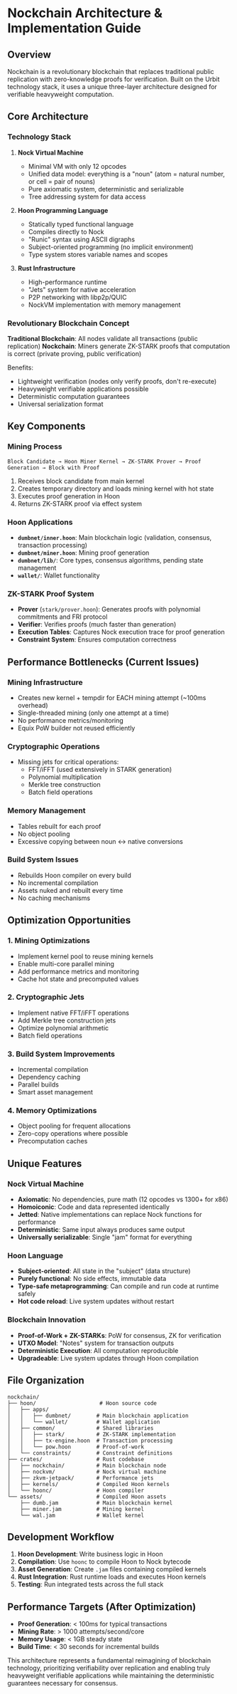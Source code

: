 # Nockchain Architecture & Implementation Guide

## Overview

Nockchain is a revolutionary blockchain that replaces traditional public replication with zero-knowledge proofs for verification. Built on the Urbit technology stack, it uses a unique three-layer architecture designed for verifiable heavyweight computation.

## Core Architecture

### Technology Stack

1. **Nock Virtual Machine**
   - Minimal VM with only 12 opcodes
   - Unified data model: everything is a "noun" (atom = natural number, or cell = pair of nouns)
   - Pure axiomatic system, deterministic and serializable
   - Tree addressing system for data access

2. **Hoon Programming Language**
   - Statically typed functional language
   - Compiles directly to Nock
   - "Runic" syntax using ASCII digraphs
   - Subject-oriented programming (no implicit environment)
   - Type system stores variable names and scopes

3. **Rust Infrastructure**
   - High-performance runtime
   - "Jets" system for native acceleration
   - P2P networking with libp2p/QUIC
   - NockVM implementation with memory management

### Revolutionary Blockchain Concept

**Traditional Blockchain**: All nodes validate all transactions (public replication)
**Nockchain**: Miners generate ZK-STARK proofs that computation is correct (private proving, public verification)

Benefits:
- Lightweight verification (nodes only verify proofs, don't re-execute)
- Heavyweight verifiable applications possible
- Deterministic computation guarantees
- Universal serialization format

## Key Components

### Mining Process

```
Block Candidate → Hoon Miner Kernel → ZK-STARK Prover → Proof Generation → Block with Proof
```

1. Receives block candidate from main kernel
2. Creates temporary directory and loads mining kernel with hot state
3. Executes proof generation in Hoon
4. Returns ZK-STARK proof via effect system

### Hoon Applications

- **`dumbnet/inner.hoon`**: Main blockchain logic (validation, consensus, transaction processing)
- **`dumbnet/miner.hoon`**: Mining proof generation
- **`dumbnet/lib/`**: Core types, consensus algorithms, pending state management
- **`wallet/`**: Wallet functionality

### ZK-STARK Proof System

- **Prover** (`stark/prover.hoon`): Generates proofs with polynomial commitments and FRI protocol
- **Verifier**: Verifies proofs (much faster than generation)
- **Execution Tables**: Captures Nock execution trace for proof generation
- **Constraint System**: Ensures computation correctness

## Performance Bottlenecks (Current Issues)

### Mining Infrastructure
- Creates new kernel + tempdir for EACH mining attempt (~100ms overhead)
- Single-threaded mining (only one attempt at a time)
- No performance metrics/monitoring
- Equix PoW builder not reused efficiently

### Cryptographic Operations
- Missing jets for critical operations:
  - FFT/iFFT (used extensively in STARK generation)
  - Polynomial multiplication
  - Merkle tree construction
  - Batch field operations

### Memory Management
- Tables rebuilt for each proof
- No object pooling
- Excessive copying between noun ↔ native conversions

### Build System Issues
- Rebuilds Hoon compiler on every build
- No incremental compilation
- Assets nuked and rebuilt every time
- No caching mechanisms

## Optimization Opportunities

### 1. Mining Optimizations
- Implement kernel pool to reuse mining kernels
- Enable multi-core parallel mining
- Add performance metrics and monitoring
- Cache hot state and precomputed values

### 2. Cryptographic Jets
- Implement native FFT/iFFT operations
- Add Merkle tree construction jets
- Optimize polynomial arithmetic
- Batch field operations

### 3. Build System Improvements
- Incremental compilation
- Dependency caching
- Parallel builds
- Smart asset management

### 4. Memory Optimizations
- Object pooling for frequent allocations
- Zero-copy operations where possible
- Precomputation caches

## Unique Features

### Nock Virtual Machine
- **Axiomatic**: No dependencies, pure math (12 opcodes vs 1300+ for x86)
- **Homoiconic**: Code and data represented identically
- **Jetted**: Native implementations can replace Nock functions for performance
- **Deterministic**: Same input always produces same output
- **Universally serializable**: Single "jam" format for everything

### Hoon Language
- **Subject-oriented**: All state in the "subject" (data structure)
- **Purely functional**: No side effects, immutable data
- **Type-safe metaprogramming**: Can compile and run code at runtime safely
- **Hot code reload**: Live system updates without restart

### Blockchain Innovation
- **Proof-of-Work + ZK-STARKs**: PoW for consensus, ZK for verification
- **UTXO Model**: "Notes" system for transaction outputs
- **Deterministic Execution**: All computation reproducible
- **Upgradeable**: Live system updates through Hoon compilation

## File Organization

```
nockchain/
├── hoon/                    # Hoon source code
│   ├── apps/
│   │   ├── dumbnet/        # Main blockchain application
│   │   └── wallet/         # Wallet application
│   ├── common/             # Shared libraries
│   │   ├── stark/          # ZK-STARK implementation
│   │   ├── tx-engine.hoon  # Transaction processing
│   │   └── pow.hoon        # Proof-of-work
│   └── constraints/        # Constraint definitions
├── crates/                 # Rust codebase
│   ├── nockchain/          # Main blockchain node
│   ├── nockvm/             # Nock virtual machine
│   ├── zkvm-jetpack/       # Performance jets
│   ├── kernels/            # Compiled Hoon kernels
│   └── hoonc/              # Hoon compiler
└── assets/                 # Compiled Hoon assets
    ├── dumb.jam            # Main blockchain kernel
    ├── miner.jam           # Mining kernel
    └── wal.jam             # Wallet kernel
```

## Development Workflow

1. **Hoon Development**: Write business logic in Hoon
2. **Compilation**: Use `hoonc` to compile Hoon to Nock bytecode
3. **Asset Generation**: Create `.jam` files containing compiled kernels
4. **Rust Integration**: Rust runtime loads and executes Hoon kernels
5. **Testing**: Run integrated tests across the full stack

## Performance Targets (After Optimization)

- **Proof Generation**: < 100ms for typical transactions
- **Mining Rate**: > 1000 attempts/second/core
- **Memory Usage**: < 1GB steady state
- **Build Time**: < 30 seconds for incremental builds

This architecture represents a fundamental reimagining of blockchain technology, prioritizing verifiability over replication and enabling truly heavyweight verifiable applications while maintaining the deterministic guarantees necessary for consensus.
